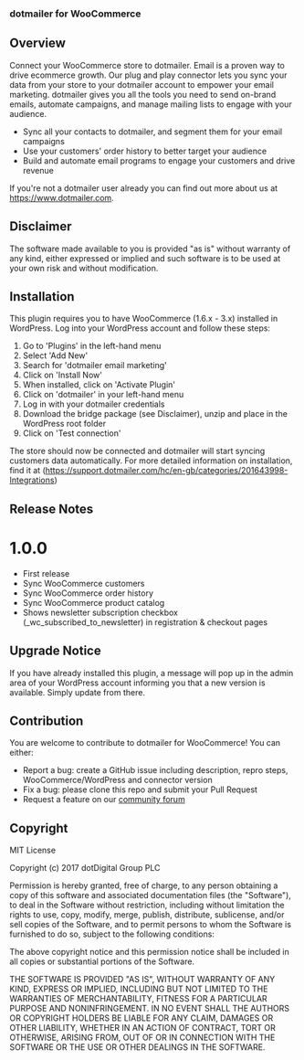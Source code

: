 ### dotmailer for WooCommerce

## Overview
Connect your WooCommerce store to dotmailer.
Email is a proven way to drive ecommerce growth. Our plug and play connector lets you sync your data from your store to your dotmailer account to empower your email marketing. dotmailer gives you all the tools you need to send on-brand emails, automate campaigns, and manage mailing lists to engage with your audience.
* Sync all your contacts to dotmailer, and segment them for your email campaigns
* Use your customers' order history to better target your audience
* Build and automate email programs to engage your customers and drive revenue

If you're not a dotmailer user already you can find out more about us at https://www.dotmailer.com.

## Disclaimer
The software made available to you is provided "as is" without warranty of any kind, either expressed or implied and such software is to be used at your own risk and without modification.

## Installation

This plugin requires you to have WooCommerce (1.6.x - 3.x) installed in WordPress.
Log into your WordPress account and follow these steps:

1. Go to 'Plugins' in the left-hand menu
2. Select 'Add New'
3. Search for 'dotmailer email marketing'
4. Click on 'Install Now'
5. When installed, click on 'Activate Plugin'
6. Click on 'dotmailer' in your left-hand menu
7. Log in with your dotmailer credentials
8. Download the bridge package (see Disclaimer), unzip and place in the WordPress root folder
9. Click on 'Test connection'

The store should now be connected and dotmailer will start syncing customers data automatically.
For more detailed information on installation, find it at (https://support.dotmailer.com/hc/en-gb/categories/201643998-Integrations)

## Release Notes
# 1.0.0
* First release
* Sync WooCommerce customers
* Sync WooCommerce order history
* Sync WooCommerce product catalog
* Shows newsletter subscription checkbox (\_wc_subscribed_to_newsletter) in registration & checkout pages

## Upgrade Notice
If you have already installed this plugin, a message will pop up in the admin area of your WordPress account informing you that a new version is available.
Simply update from there.

## Contribution
You are welcome to contribute to dotmailer for WooCommerce! You can either:
* Report a bug: create a GitHub issue including description, repro steps, WooCommerce/WordPress and connector version
* Fix a bug: please clone this repo and submit your Pull Request
* Request a feature on our [community forum](https://support.dotmailer.com/hc/en-gb/community/topics/200432508-Feedback-and-feature-requests)

## Copyright

MIT License

Copyright (c) 2017 dotDigital Group PLC

Permission is hereby granted, free of charge, to any person obtaining a copy
of this software and associated documentation files (the "Software"), to deal
in the Software without restriction, including without limitation the rights
to use, copy, modify, merge, publish, distribute, sublicense, and/or sell
copies of the Software, and to permit persons to whom the Software is
furnished to do so, subject to the following conditions:

The above copyright notice and this permission notice shall be included in all
copies or substantial portions of the Software.

THE SOFTWARE IS PROVIDED "AS IS", WITHOUT WARRANTY OF ANY KIND, EXPRESS OR
IMPLIED, INCLUDING BUT NOT LIMITED TO THE WARRANTIES OF MERCHANTABILITY,
FITNESS FOR A PARTICULAR PURPOSE AND NONINFRINGEMENT. IN NO EVENT SHALL THE
AUTHORS OR COPYRIGHT HOLDERS BE LIABLE FOR ANY CLAIM, DAMAGES OR OTHER
LIABILITY, WHETHER IN AN ACTION OF CONTRACT, TORT OR OTHERWISE, ARISING FROM,
OUT OF OR IN CONNECTION WITH THE SOFTWARE OR THE USE OR OTHER DEALINGS IN THE
SOFTWARE.

